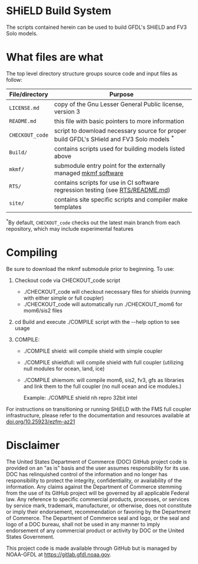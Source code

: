 # SHiELD Build System

The scripts contained herein can be used to build GFDL's SHiELD and FV3 Solo models.

# What files are what

The top level directory structure groups source code and input files as follow:

| File/directory       | Purpose |
| --------------       | ------- |
| ```LICENSE.md```     | copy of the Gnu Lesser General Public license, version 3 |
| ```README.md```      | this file with basic pointers to more information |
| ```CHECKOUT_code```  | script to download necessary source for proper build GFDL's SHield and FV3 Solo models <sup>*</sup>|
| ```Build/```         | contains scripts used for building models listed above |
| ```mkmf/```          | submodule entry point for the externally managed [mkmf software](https://github.com/NOAA-GFDL/mkmf) |
| ```RTS/```           | contains scripts for use in CI software regression testing (see [RTS/README.md](https://github.com/NOAA-GFDL/SHiELD_build/blob/main/RTS/README.md))|
| ```site/```          | contains site specific scripts and compiler make templates |

<sup>*</sup>By default, ```CHECKOUT_code``` checks out the latest main branch from each repository, which may include experimental features

# Compiling

Be sure to download the mkmf submodule prior to beginning.  To use:

 1) Checkout code via CHECKOUT_code script
    - ./CHECKOUT_code will checkout necessary files for shields (running with either simple or full coupler)
    - ./CHECKOUT_code will automatically run ./CHECKOUT_mom6 for mom6/sis2 files

 2) cd Build and execute ./COMPILE script with the --help option to see usage

 3) COMPILE:
    - ./COMPILE shield:     will compile shield with simple coupler
    - ./COMPILE shieldfull: will compile shield with full coupler (utilizing null modules for ocean, land, ice)
    - ./COMPILE shiemom:    will compile mom6, sis2, fv3, gfs as libraries and link them to the full coupler (no null ocean and ice modules.)

      Example: ./COMPILE shield nh repro 32bit intel

For instructions on transitioning or running SHiELD with the FMS full coupler infrastructure, please refer to the documentation and resources available at [doi.org/10.25923/ezfm-az21](https://repository.library.noaa.gov/view/noaa/66759)

# Disclaimer

The United States Department of Commerce (DOC) GitHub project code is provided
on an "as is" basis and the user assumes responsibility for its use. DOC has
relinquished control of the information and no longer has responsibility to
protect the integrity, confidentiality, or availability of the information. Any
claims against the Department of Commerce stemming from the use of its GitHub
project will be governed by all applicable Federal law. Any reference to
specific commercial products, processes, or services by service mark,
trademark, manufacturer, or otherwise, does not constitute or imply their
endorsement, recommendation or favoring by the Department of Commerce. The
Department of Commerce seal and logo, or the seal and logo of a DOC bureau,
shall not be used in any manner to imply endorsement of any commercial product
or activity by DOC or the United States Government.

This project code is made available through GitHub but is managed by NOAA-GFDL
at https://gitlab.gfdl.noaa.gov.
